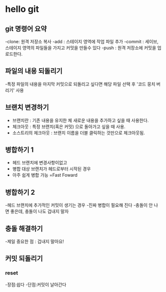 # hello git

## git 명령어 요약

-clone: 원격 저장소 복사
-add : 스테이지 영역에 작업 파일 추가
-commit : 세이브, 스테이지 영역의 파일들을 가지고 커밋을 만들수 있다
-push : 원격 저장소에 커밋을 업로드한다.

## 파일의 내용 되돌리기

-특정 파일의 내용을 마지막 커밋으로 되돌리고 싶다면 해당 파일 선택 후 '코드 뭉치 버리기' 사용


## 브랜치 변경하기

- 브랜치란 : 기존 내용을 유지한 체 새로운 내용을 추가하고 싶을 때 사용한다.
- 체크아웃 : 특정 브랜치(혹은 커밋) 으로 돌아가고 싶을 때 사용.
- 소스트리의 체크아웃 : 브랜치 이름을 더블 클릭하는 것만으로 체크아웃됨.


## 병합하기 1

- 헤드 브랜치에 변경사항이없고
- 병합 대상 브랜치가 헤드로부터 시작된 경우
- 아주 쉽게 병합 가능 =Fast Foward


## 병합하기 2

-헤드 브랜치에 추가적인 커밋이 생기는 경우
-진짜 병합이 필요해 진다
-충돌이 안 나면 좋은데, 충돌이 나도 겁내지 말자

## 충돌 해결하기

-제일 중요한 점 : 겁내지 말아요!


## 커밋 되돌리기

### reset

-장점:쉽다
-단점:커밋이 날아간다